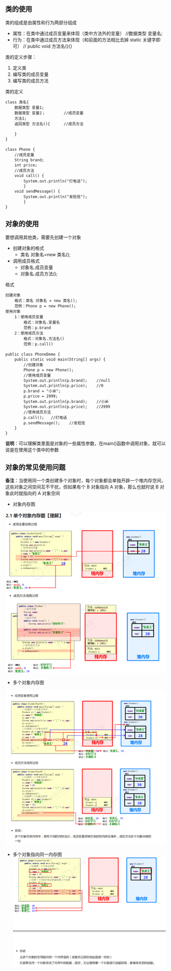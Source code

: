 ## 类的使用

类的组成是由属性和行为两部分组成

- 属性：在类中通过成员变量来体现（类中方法外的变量） //数据类型 变量名;
- 行为：在类中通过成员方法来体现（和前面的方法相比去掉 static 关键字即可） // public void 方法名(){}

类的定义步骤：

1. 定义类
2. 编写类的成员变量
3. 编写类的成员方法

类的定义

    class 类名{
        数据类型 变量1;
        数据类型 变量2；        //成员变量
        方法1;
        返回类型 方法名(){      //成员方法

        }
    }

    class Phone {
        //成员变量
        String brand;
        int price;
        //成员方法
        void call() {
            System.out.println("打电话");
            }
        void sendMessage() {
            System.out.println("发短信");
            }
    }

## 对象的使用

要想调用其他类，需要先创建一个对象

- 创建对象的格式
  - 类名 对象名=new 类名();
- 调用成员格式
  - 对象名.成员变量
  - 对象名.成员方法();

格式

    创建对象
        格式：类名 对象名 = new 类名();
        范例：Phone p = new Phone();
    使用对象
        1：使用成员变量
            格式：对象名.变量名
            范例：p.brand
        2：使用成员方法
            格式：对象名.方法名()
            范例：p.call()

    public class PhoneDemo {
        public static void main(String[] args) {
            //创建对象
            Phone p = new Phone();
            //使用成员变量
            System.out.println(p.brand);    //null
            System.out.println(p.price);    //0
            p.brand = "小米";
            p.price = 2999;
            System.out.println(p.brand);    //小米
            System.out.println(p.price);    //2999
            //使用成员方法
            p.call();   //打电话
            p.sendMessage();    //发短信
        }
    }

**说明**：可以理解类里面是对象的一些属性参数，在main()函数中调用对象，就可以说是在使用这个类中的参数

## 对象的常见使用问题

**备注**：当使用同一个类创建多个对象时，每个对象都会单独开辟一个堆内存空间，这些对象之间空间互不干扰，但如果有个 B 对象指向 A 对象，那么也就时说 B 对象此时就指向的 A 对象空间

- 对象内存图

![](image/单个内存.png)
![](image/单个内存图2.png)

- 多个对象内存图

![](image/多个对象内存.png)

- 多个对象指向同一内存图
  ![](image/多个内存指向相同内存图.png)

